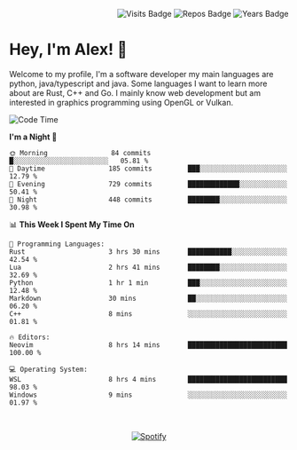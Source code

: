 <p align="right">
  <img src="https://badges.pufler.dev/visits/Alextibtab/Alextibtab" alt="Visits Badge">
  <img src="https://badges.pufler.dev/repos/Alextibtab/" alt="Repos Badge">
  <img src="https://badges.pufler.dev/years/Alextibtab/" alt="Years Badge">
</p>

<h1 align="left">Hey, I'm Alex! 💽 </h1>

Welcome to my profile, I'm a software developer my main languages are python, java/typescript and java. Some languages I want to learn more about are Rust, C++ and Go. I mainly know web development but am interested in graphics programming using OpenGL or Vulkan.

<!--START_SECTION:waka-->
![Code Time](http://img.shields.io/badge/Code%20Time-23%20hrs%2041%20mins-blue)

**I'm a Night 🦉** 

```text
🌞 Morning                84 commits          █░░░░░░░░░░░░░░░░░░░░░░░░   05.81 % 
🌆 Daytime                185 commits         ███░░░░░░░░░░░░░░░░░░░░░░   12.79 % 
🌃 Evening                729 commits         █████████████░░░░░░░░░░░░   50.41 % 
🌙 Night                  448 commits         ████████░░░░░░░░░░░░░░░░░   30.98 % 
```


📊 **This Week I Spent My Time On** 

```text
💬 Programming Languages: 
Rust                     3 hrs 30 mins       ███████████░░░░░░░░░░░░░░   42.54 % 
Lua                      2 hrs 41 mins       ████████░░░░░░░░░░░░░░░░░   32.69 % 
Python                   1 hr 1 min          ███░░░░░░░░░░░░░░░░░░░░░░   12.48 % 
Markdown                 30 mins             ██░░░░░░░░░░░░░░░░░░░░░░░   06.20 % 
C++                      8 mins              ░░░░░░░░░░░░░░░░░░░░░░░░░   01.81 % 

🔥 Editors: 
Neovim                   8 hrs 14 mins       █████████████████████████   100.00 % 

💻 Operating System: 
WSL                      8 hrs 4 mins        █████████████████████████   98.03 % 
Windows                  9 mins              ░░░░░░░░░░░░░░░░░░░░░░░░░   01.97 % 
```


<!--END_SECTION:waka-->
&nbsp;<div align="center">
  [![Spotify](https://spotify-now-playing-wine-six.vercel.app/api/spotify?border_color=ffffff)](https://open.spotify.com/user/pmo1v2ejnt42kgp5jar5drtag)
</div>

